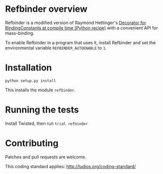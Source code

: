Refbinder overview
==================

Refbinder is a modified version of Raymond Hettinger's [Decorator for BindingConstants at compile time (Python recipe)](http://code.activestate.com/recipes/277940/) with a convenient API for mass-binding.

To enable Refbinder in a program that uses it, install Refbinder and set the
environmental variable `REFBINDER_AUTOENABLE` to `1`.


Installation
============

`python setup.py install`

This installs the module `refbinder`.


Running the tests
=================

Install Twisted, then run `trial refbinder`


Contributing
============

Patches and pull requests are welcome.

This coding standard applies: http://ludios.org/coding-standard/
